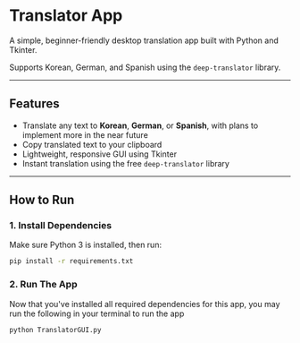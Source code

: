 # Translator App

A simple, beginner-friendly desktop translation app built with Python and Tkinter.

Supports Korean, German, and Spanish using the `deep-translator` library.

---

## Features

- Translate any text to **Korean**, **German**, or **Spanish**, with plans to implement more in the near future
- Copy translated text to your clipboard
- Lightweight, responsive GUI using Tkinter
- Instant translation using the free `deep-translator` library

---

## How to Run

### 1. Install Dependencies

Make sure Python 3 is installed, then run:

```bash
pip install -r requirements.txt
```

### 2. Run The App

Now that you've installed all required dependencies for this app, you may run the following in your terminal to run the app
```bash
python TranslatorGUI.py
```
